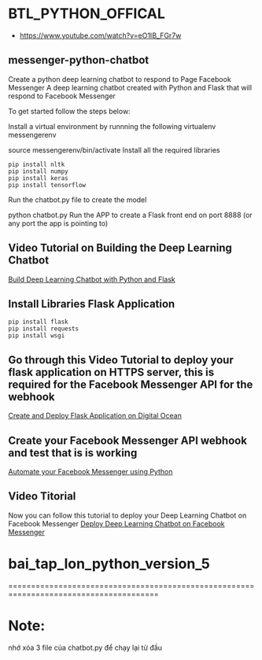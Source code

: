 # BTL_PYTHON_OFFICAL
- https://www.youtube.com/watch?v=eO1IB_FGr7w
## messenger-python-chatbot
Create a python deep learning chatbot to respond to Page Facebook Messenger
A deep learning chatbot created with Python and Flask that will respond to Facebook Messenger



To get started follow the steps below:

Install a virtual environment by runnning the following
virtualenv messengerenv


source messengerenv/bin/activate
Install all the required libraries
```
pip install nltk
pip install numpy
pip install keras
pip install tensorflow
```

Run the chatbot.py file to create the model

python chatbot.py
Run the APP to create a Flask front end on port 8888 (or any port the app is pointing to)



## Video Tutorial on Building the Deep Learning Chatbot
[Build Deep Learning Chatbot with Python and Flask](https://www.youtube.com/watch?v=8HifpykuTI4)



## Install Libraries Flask Application
```
pip install flask
pip install requests
pip install wsgi
```


## Go through this Video Tutorial to deploy your flask application on HTTPS server, this is required for the Facebook Messenger API for the webhook
[Create and Deploy Flask Application on Digital Ocean](https://www.youtube.com/watch?v=RP8nhiiQnTc)



## Create your Facebook Messenger API webhook and test that is is working 
[Automate your Facebook Messenger using Python](https://www.youtube.com/watch?v=OL5fC7RpK4Y)


## Video Titorial
Now you can follow this tutorial to deploy your Deep Learning Chatbot on Facebook Messenger
[Deploy Deep Learning Chatbot on Facebook Messenger](https://www.youtube.com/watch?v=Rw6nh3Dfjl8)
# bai_tap_lon_python_version_5
=======================================================================================
# Note:
nhớ xóa 3 file của chatbot.py để chạy lại từ đầu    
